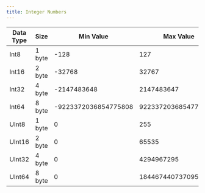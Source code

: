 ```yaml
---
title: Integer Numbers
---
```

| Data Type        | Size      | Min Value              | Max Value   |
| -----------------| --------- | ---------------------- | ----------- |
| Int8             | 1 byte    |  -128                  |  127        
| Int16            | 2 byte    |  -32768                |  32767
| Int32            | 4 byte    |  -2147483648           |  2147483647
| Int64            | 8 byte    |  -9223372036854775808  |  9223372036854775807
| UInt8            | 1 byte    |  0                     |  255
| UInt16           | 2 byte    |  0                     |  65535
| UInt32           | 4 byte    |  0                     |  4294967295
| UInt64           | 8 byte    |  0                     |  18446744073709551615
